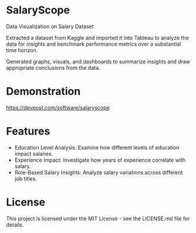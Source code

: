 # SalaryScope

Data Visualization on Salary Dataset

Extracted a dataset from Kaggle and imported it into Tableau to analyze the data for insights and benchmark performance metrics over a substantial time horizon.

Generated graphs, visuals, and dashboards to summarize insights and draw appropriate conclusions from the data.

# Demonstration 
https://devpost.com/software/salaryscope

# Features
- Education Level Analysis: Examine how different levels of education impact salaries.
- Experience Impact: Investigate how years of experience correlate with salary.
- Role-Based Salary Insights: Analyze salary variations across different job titles.

# License
This project is licensed under the MIT License - see the LICENSE.md file for details.
